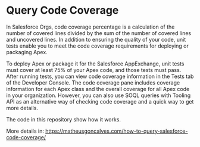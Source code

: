 # Query Code Coverage
In Salesforce Orgs, code coverage percentage is a calculation of the number of covered lines divided by the sum of the number of covered lines and uncovered lines.  In addition to ensuring the quality of your code, unit tests enable you to meet the code coverage requirements for deploying or packaging Apex. 

To deploy Apex or package it for the Salesforce AppExchange, unit tests must cover at least 75% of your Apex code, and those tests must pass.  After running tests, you can view code coverage information in the Tests tab of the Developer Console. The code coverage pane includes coverage information for each Apex class and the overall coverage for all Apex code in your organization.  However, you can also use SOQL queries with Tooling API as an alternative way of checking code coverage and a quick way to get more details. 

The code in this repository show how it works.

More details in: https://matheusgoncalves.com/how-to-query-salesforce-code-coverage/
